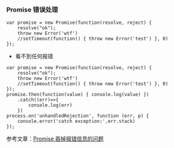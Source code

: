 ### Promise 错误处理
```
var promise = new Promise(function(resolve, reject) {
    resolve("ok");
    throw new Error('wtf')
    //setTimeout(function() { throw new Error('test') }, 0)
});
```
* 看不到任何报错
```
var promise = new Promise(function(resolve, reject) {
    resolve("ok");
    throw new Error('wtf')
    //setTimeout(function() { throw new Error('test') }, 0)
});
promise.then(function(value) { console.log(value) })
    .catch((err)=>{
        console.log(err)
    })
process.on('unhandledRejection', function (err, p) {
    console.error('catch exception:',err.stack)
});
```



参考文章：[Promise 吞掉报错信息的问题](https://adoyle.me/blog/silent-fail-in-promise.html)